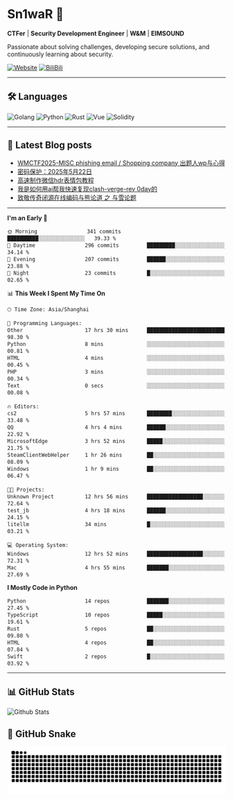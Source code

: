 # Sn1waR 👋

**CTFer** | **Security Development Engineer** | **W&M** | **EIMSOUND**

Passionate about solving challenges, developing secure solutions, and continuously learning about security.

[![Website](https://img.shields.io/website?url=https%3A%2F%2Fwww.snowywar.top)](https://www.snowywar.top) 
[![BiliBili](https://img.shields.io/badge/BiliBili-哔哩哔哩-00A1D6?style=flat&logo=bilibili&logoColor=white)](https://space.bilibili.com/8389161)  

---

## 🛠️ Languages
![Golang](https://img.shields.io/badge/-Golang-00ADD8?style=flat&logo=go&logoColor=white)
![Python](https://img.shields.io/badge/-Python-3776AB?style=flat&logo=python&logoColor=white)
![Rust](https://img.shields.io/badge/-Rust-000000?style=flat&logo=rust&logoColor=white)
![Vue](https://img.shields.io/badge/-Vue.js-4FC08D?style=flat&logo=vue.js&logoColor=white)
![Solidity](https://img.shields.io/badge/-Solidity-363636?style=flat&logo=solidity&logoColor=white)

---
## 📖 Latest Blog posts
<!-- BLOG-POST-LIST:START -->
- [WMCTF2025-MISC phishing email / Shopping company 出题人wp与心得](https://www.snowywar.top/4622.html)
- [密码保护：2025年5月22日](https://www.snowywar.top/4616.html)
- [高速制作微信hdr表情包教程](https://www.snowywar.top/4612.html)
- [我是如何用ai帮我快速复现clash-verge-rev 0day的](https://www.snowywar.top/4595.html)
- [致敬传奇闭源在线编码与熊论道 之 与雪论题](https://www.snowywar.top/4590.html)
<!-- BLOG-POST-LIST:END -->
---
<!--START_SECTION:waka-->
**I'm an Early 🐤** 

```text
🌞 Morning                341 commits         ██████████░░░░░░░░░░░░░░░   39.33 % 
🌆 Daytime                296 commits         █████████░░░░░░░░░░░░░░░░   34.14 % 
🌃 Evening                207 commits         ██████░░░░░░░░░░░░░░░░░░░   23.88 % 
🌙 Night                  23 commits          █░░░░░░░░░░░░░░░░░░░░░░░░   02.65 % 
```


📊 **This Week I Spent My Time On** 

```text
🕑︎ Time Zone: Asia/Shanghai

💬 Programming Languages: 
Other                    17 hrs 30 mins      █████████████████████████   98.30 % 
Python                   8 mins              ░░░░░░░░░░░░░░░░░░░░░░░░░   00.81 % 
HTML                     4 mins              ░░░░░░░░░░░░░░░░░░░░░░░░░   00.45 % 
PHP                      3 mins              ░░░░░░░░░░░░░░░░░░░░░░░░░   00.34 % 
Text                     0 secs              ░░░░░░░░░░░░░░░░░░░░░░░░░   00.08 % 

🔥 Editors: 
cs2                      5 hrs 57 mins       ████████░░░░░░░░░░░░░░░░░   33.48 % 
QQ                       4 hrs 4 mins        ██████░░░░░░░░░░░░░░░░░░░   22.92 % 
MicrosoftEdge            3 hrs 52 mins       █████░░░░░░░░░░░░░░░░░░░░   21.75 % 
SteamClientWebHelper     1 hr 26 mins        ██░░░░░░░░░░░░░░░░░░░░░░░   08.09 % 
Windows                  1 hr 9 mins         ██░░░░░░░░░░░░░░░░░░░░░░░   06.47 % 

🐱‍💻 Projects: 
Unknown Project          12 hrs 56 mins      ██████████████████░░░░░░░   72.64 % 
test_jb                  4 hrs 18 mins       ██████░░░░░░░░░░░░░░░░░░░   24.15 % 
litellm                  34 mins             █░░░░░░░░░░░░░░░░░░░░░░░░   03.21 % 

💻 Operating System: 
Windows                  12 hrs 52 mins      ██████████████████░░░░░░░   72.31 % 
Mac                      4 hrs 55 mins       ███████░░░░░░░░░░░░░░░░░░   27.69 % 
```

**I Mostly Code in Python** 

```text
Python                   14 repos            ███████░░░░░░░░░░░░░░░░░░   27.45 % 
TypeScript               10 repos            █████░░░░░░░░░░░░░░░░░░░░   19.61 % 
Rust                     5 repos             ██░░░░░░░░░░░░░░░░░░░░░░░   09.80 % 
HTML                     4 repos             ██░░░░░░░░░░░░░░░░░░░░░░░   07.84 % 
Swift                    2 repos             █░░░░░░░░░░░░░░░░░░░░░░░░   03.92 % 
```




<!--END_SECTION:waka-->
---

## 📊 GitHub Stats
![Github Stats](https://github-readme-stats.vercel.app/api?username=jiayuqi7813&show_icons=true&theme=radical)

## 🐍 GitHub Snake
<picture>
  <source media="(prefers-color-scheme: dark)" srcset="https://raw.githubusercontent.com/jiayuqi7813/jiayuqi7813/output/github-contribution-grid-snake-dark.svg">
  <source media="(prefers-color-scheme: light)" srcset="https://raw.githubusercontent.com/jiayuqi7813/jiayuqi7813/output/github-contribution-grid-snake.svg">
  <img alt="github contribution grid snake animation" src="https://raw.githubusercontent.com/jiayuqi7813/jiayuqi7813/output/github-contribution-grid-snake.svg">
</picture>

